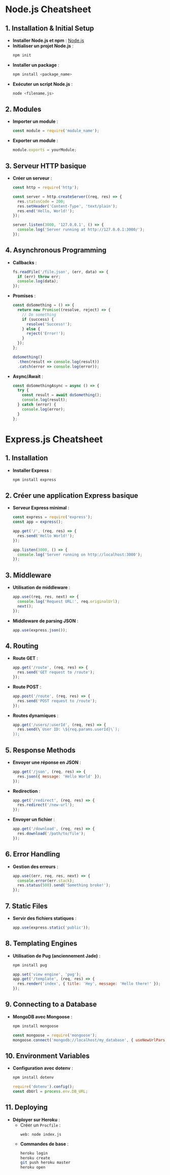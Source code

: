 
# Node.js Cheatsheet

## 1. Installation & Initial Setup
- **Installer Node.js et npm** : [Node.js](https://nodejs.org/)
- **Initialiser un projet Node.js** :
  ```bash
  npm init
  ```
- **Installer un package** :
  ```bash
  npm install <package_name>
  ```
- **Exécuter un script Node.js** :
  ```bash
  node <filename.js>
  ```

## 2. Modules
- **Importer un module** :
  ```javascript
  const module = require('module_name');
  ```
- **Exporter un module** :
  ```javascript
  module.exports = yourModule;
  ```

## 3. Serveur HTTP basique
- **Créer un serveur** :
  ```javascript
  const http = require('http');
  
  const server = http.createServer((req, res) => {
    res.statusCode = 200;
    res.setHeader('Content-Type', 'text/plain');
    res.end('Hello, World!');
  });
  
  server.listen(3000, '127.0.0.1', () => {
    console.log('Server running at http://127.0.0.1:3000/');
  });
  ```

## 4. Asynchronous Programming
- **Callbacks** :
  ```javascript
  fs.readFile('/file.json', (err, data) => {
    if (err) throw err;
    console.log(data);
  });
  ```
- **Promises** :
  ```javascript
  const doSomething = () => {
    return new Promise((resolve, reject) => {
      // Do something
      if (success) {
        resolve('Success!');
      } else {
        reject('Error!');
      }
    });
  };

  doSomething()
    .then(result => console.log(result))
    .catch(error => console.log(error));
  ```
- **Async/Await** :
  ```javascript
  const doSomethingAsync = async () => {
    try {
      const result = await doSomething();
      console.log(result);
    } catch (error) {
      console.log(error);
    }
  };
  ```

# Express.js Cheatsheet

## 1. Installation
- **Installer Express** :
  ```bash
  npm install express
  ```

## 2. Créer une application Express basique
- **Serveur Express minimal** :
  ```javascript
  const express = require('express');
  const app = express();

  app.get('/', (req, res) => {
    res.send('Hello World!');
  });

  app.listen(3000, () => {
    console.log('Server running on http://localhost:3000');
  });
  ```

## 3. Middleware
- **Utilisation de middleware** :
  ```javascript
  app.use((req, res, next) => {
    console.log('Request URL:', req.originalUrl);
    next();
  });
  ```

- **Middleware de parsing JSON** :
  ```javascript
  app.use(express.json());
  ```

## 4. Routing
- **Route GET** :
  ```javascript
  app.get('/route', (req, res) => {
    res.send('GET request to /route');
  });
  ```

- **Route POST** :
  ```javascript
  app.post('/route', (req, res) => {
    res.send('POST request to /route');
  });
  ```

- **Routes dynamiques** :
  ```javascript
  app.get('/users/:userId', (req, res) => {
    res.send(\`User ID: \${req.params.userId}\`);
  });
  ```

## 5. Response Methods
- **Envoyer une réponse en JSON** :
  ```javascript
  app.get('/json', (req, res) => {
    res.json({ message: 'Hello World' });
  });
  ```

- **Redirection** :
  ```javascript
  app.get('/redirect', (req, res) => {
    res.redirect('/new-url');
  });
  ```

- **Envoyer un fichier** :
  ```javascript
  app.get('/download', (req, res) => {
    res.download('/path/to/file');
  });
  ```

## 6. Error Handling
- **Gestion des erreurs** :
  ```javascript
  app.use((err, req, res, next) => {
    console.error(err.stack);
    res.status(500).send('Something broke!');
  });
  ```

## 7. Static Files
- **Servir des fichiers statiques** :
  ```javascript
  app.use(express.static('public'));
  ```

## 8. Templating Engines
- **Utilisation de Pug (anciennement Jade)** :
  ```bash
  npm install pug
  ```
  ```javascript
  app.set('view engine', 'pug');
  app.get('/template', (req, res) => {
    res.render('index', { title: 'Hey', message: 'Hello there!' });
  });
  ```

## 9. Connecting to a Database
- **MongoDB avec Mongoose** :
  ```bash
  npm install mongoose
  ```
  ```javascript
  const mongoose = require('mongoose');
  mongoose.connect('mongodb://localhost/my_database', { useNewUrlParser: true, useUnifiedTopology: true });
  ```

## 10. Environment Variables
- **Configuration avec dotenv** :
  ```bash
  npm install dotenv
  ```
  ```javascript
  require('dotenv').config();
  const dbUrl = process.env.DB_URL;
  ```

## 11. Deploying
- **Déployer sur Heroku** :
  - Créer un `Procfile` :
    ```
    web: node index.js
    ```
  - **Commandes de base** :
    ```bash
    heroku login
    heroku create
    git push heroku master
    heroku open
    ```

